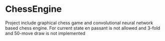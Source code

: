 # ChessEngine
Project include graphical chess game and convolutional neural network based chess engine.
For current state en passant is not allowed and 3-fold and 50-move draw is not implemented
